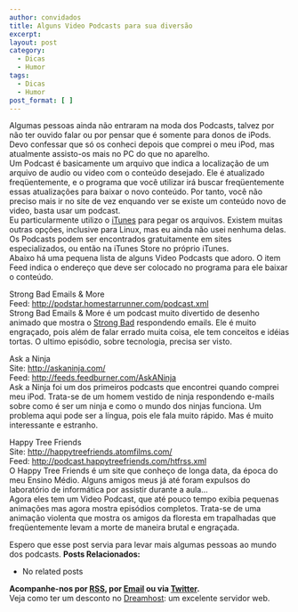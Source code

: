 ```yaml
---
author: convidados
title: Alguns Video Podcasts para sua diversão
excerpt:
layout: post
category:
  - Dicas
  - Humor
tags:
  - Dicas
  - Humor
post_format: [ ]
---
```

Algumas pessoas ainda não entraram na moda dos Podcasts, talvez por não ter ouvido falar ou por pensar que é somente para donos de iPods. Devo confessar que só os conheci depois que comprei o meu iPod, mas atualmente assisto-os mais no PC do que no aparelho.  
Um Podcast é basicamente um arquivo que indica a localização de um arquivo de audio ou video com o conteúdo desejado. Ele é atualizado freqüentemente, e o programa que você utilizar irá buscar freqüentemente essas atualizações para baixar o novo conteúdo. Por tanto, você não preciso mais ir no site de vez enquando ver se existe um conteúdo novo de video, basta usar um podcast.  
Eu particularmente utilizo o [iTunes][1] para pegar os arquivos. Existem muitas outras opções, inclusive para Linux, mas eu ainda não usei nenhuma delas.  
Os Podcasts podem ser encontrados gratuitamente em sites especializados, ou então na iTunes Store no próprio iTunes.  
Abaixo há uma pequena lista de alguns Video Podcasts que adoro. O item Feed indica o endereço que deve ser colocado no programa para ele baixar o conteúdo.  
  
Strong Bad Emails & More  
Feed: <http://podstar.homestarrunner.com/podcast.xml>  
Strong Bad Emails & More é um podcast muito divertido de desenho animado que mostra o [Strong Bad][2] respondendo emails. Ele é muito engraçado, pois além de falar errado muita coisa, ele tem conceitos e idéias tortas. O ultimo episódio, sobre tecnologia, precisa ser visto.

Ask a Ninja  
Site: <http://askaninja.com/>  
Feed: <http://feeds.feedburner.com/AskANinja>  
Ask a Ninja foi um dos primeiros podcasts que encontrei quando comprei meu iPod. Trata-se de um homem vestido de ninja respondendo e-mails sobre como é ser um ninja e como o mundo dos ninjas funciona. Um problema aqui pode ser a língua, pois ele fala muito rápido. Mas é muito interessante e estranho.

Happy Tree Friends  
Site: <http://happytreefriends.atomfilms.com/>  
Feed: <http://podcast.happytreefriends.com/htfrss.xml>  
O Happy Tree Friends é um site que conheço de longa data, da época do meu Ensino Médio. Alguns amigos meus já até foram expulsos do laboratório de informática por assistir durante a aula…  
Agora eles tem um Video Podcast, que até pouco tempo exibia pequenas animações mas agora mostra episódios completos. Trata-se de uma animação violenta que mostra os amigos da floresta em trapalhadas que freqüentemente levam a morte de maneira brutal e engraçada.

Espero que esse post servia para levar mais algumas pessoas ao mundo dos podcasts. 
**Posts Relacionados:** 
*   No related posts









**Acompanhe-nos por [ RSS][4], por [Email][5] ou via [Twitter][6].**  
Veja como ter um desconto no [Dreamhost][7]: um excelente servidor web.

 [1]: http://www.apple.com/itunes/
 [2]: http://en.wikipedia.org/wiki/Strong_bad
 [3]: https://twitter.com/share
 [4]: http://feeds.feedburner.com/VidaGeek
 [5]: http://feedburner.google.com/fb/a/mailverify?uri=VidaGeek&loc=pt_BR
 [6]: http://twitter.com/blogvidageek
 [7]: http://vidageek.net/dreamhost/
